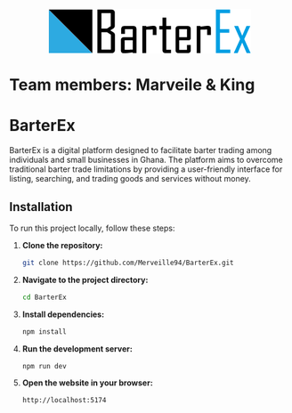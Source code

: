 <div style="display: flex; justify-content: center;"><img src="./public/ALX%20BARTERX.png" alt="banner"></div>


# Team members: Marveile & King
# BarterEx
 BarterEx is a digital platform designed to facilitate barter trading among individuals and small businesses in Ghana. The platform aims to overcome traditional barter trade limitations by providing a user-friendly interface for listing, searching, and trading goods and services without money.

## Installation

To run this project locally, follow these steps:

1. **Clone the repository:**
   ```bash
   git clone https://github.com/Merveille94/BarterEx.git
   ```
2. **Navigate to the project directory:**
   ```bash
   cd BarterEx
   ```
3. **Install dependencies:**
   ```bash
   npm install
   ```
4. **Run the development server:**
   ```bash
   npm run dev
   ```
5. **Open the website in your browser:**
   ```bash
   http://localhost:5174
   ```

